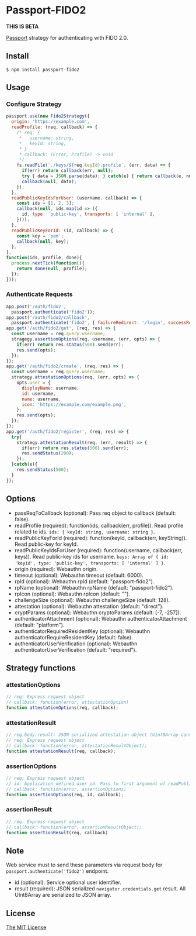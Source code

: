 # Passport-FIDO2

**THIS IS BETA**

[Passport](http://passportjs.org/) strategy for authenticating with FIDO 2.0.

## Install

```
$ npm install passport-fido2
```

## Usage

### Configure Strategy

```js
passport.use(new Fido2Strategy({
  origin: 'https://example.com',
  readProfile: (req, callback) => {
    /* req: {
     *   username: string,
     *   keyId: string,
     * }
     * callback: (Error, Profile) -> void
     */
    fs.readFile(`./keys/${req.keyId}.profile`, (err, data) => {
      if(err) return callback(err, null);
      try { data = JSON.parse(data); } catch(e) { return callback(e, null); }
      callback(null, data);
    });
  },
  readPublicKeyIdsForUser: (username, callback) => {
    const ids = [1, 2, 3];
    callback(null, ids.map(id => ({
      id, type: 'public-key', transports: [ 'internal' ],
    })));
  },
  readPublicKeyForId: (id, callback) => {
    const key = 'pem';
    callback(null, key);
  },
},
function(ids, profile, done){
  process.nextTick(function(){
    return done(null, profile);
  });
}));
```

### Authenticate Requests

```js
app.post('/auth/fido2',
  passport.authenticate('fido2'));
app.post('/auth/fido2/callback',
  passport.authenticate('fido2', { failureRedirect: '/login', successRedirect: '/' }));
app.get('/auth/fido2/get', (req, res) => {
  const username = req.query.username;
  stragegy.assertionOptions(req, username, (err, opts) => {
    if(err) return res.status(500).send(err);
    res.send(opts);
  });
});
app.get('/auth/fido2/create', (req, res) => {
  const username = req.query.username; 
  strategy.attestationOptions(req, (err, opts) => {
    opts.user = {
      displayName: username,
      id: username,
      name: username,
      icon: 'https://example.com/example.png',
    };
    res.send(opts);
  });
});
app.get('/auth/fido2/register', (req, res) => {
  try{
    strategy.attestationResult(req, (err, result) => {
      if(err) return res.status(500).send(err);
      res.sendStatus(200);
    });
  }catch(e){
    res.sendStatus(500);
  }
});

```

## Options

- passReqToCallback (optional): Pass req object to callback (default: false).
- readProfile (required): function(ids, callback(err, profile)). Read profile related to ids. `ids: { keyId: string, username: string }`.
- readPublicKeyForId (required): function(keyId, callback(err, keyString)). Read public-key for keyId.
- readPublicKeyIdsForUser (required): function(username, callback(err, keys)). Read public-key ids for username. `keys: Array of { id: 'keyid', type: 'public-key', transports: [ 'internal' ] }`.
- origin (required): Webauthn origin.
- timeout (optional): Webauthn timeout (default: 6000).
- rpId (optional): Webauthn rpId (default: "passport-fido2").
- rpName (optional): Webauthn rpName (default: "passport-fido2").
- rpIcon (optional): Webauthn rpIcon (default: "").
- challengeSize (optional): Webauthn challengeSize (default: 128).
- attestation (optional): Webauthn attestation (default: "direct").
- cryptParams (optional): Webauthn cryptoParams (default: [-7, -257]).
- authenticatorAttachment (optional): Webauthn authenticatorAttachment (default: "platform").
- authenticatorRequiredResidentKey (optional): Webauthn authenticatorRequireResidentKey (default: false).
- authenticatorUserVerification (optional): Webauthn authenticatorUserVerification (default: "required").

## Strategy functions

### attestationOptions

```js
// req: Express request object
// callback: function(error, attestationOption)
function attestationOptions(req, callback);

```

### attestationResult

```js
// req.body.result: JSON serialized attestation object (Uint8Array convert to JSON array).
// req: Express request object
// callback: function(error, attestationResultObject);
function attestationResult(req, callback);
```

### assertionOptions

```js
// req: Express request object
// id: Application defined user id. Pass to first argument of readPublicKeyForUser.
// callback: function(error, assertionOptions)
function assertionOptions(req, id, callback);
```

### assertionResult

```js
// req: Express request object
// callback: function(error, assertionResultObject);
function assertionResult(req, callback)
```

## Note

Web service must to send these parameters via request body for `passport.authenticate('fido2')` endpoint.

- id (optional): Service optional user identifier.
- result (required): JSON serialized `navigator.credentials.get` result. All UInt8Array are serialized to JSON array.

## License

[The MIT License](http://opensource.org/licenses/MIT)
